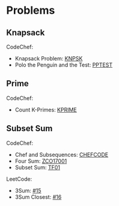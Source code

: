 # Problems

## Knapsack

CodeChef:

- Knapsack Problem: [KNPSK](https://www.codechef.com/problems/KNPSK)
- Polo the Penguin and the Test: [PPTEST](https://www.codechef.com/problems/PPTEST)

## Prime

CodeChef:

- Count K-Primes: [KPRIME](https://www.codechef.com/problems/KPRIME)

## Subset Sum

CodeChef:

- Chef and Subsequences: [CHEFCODE](https://www.codechef.com/problems/CHEFCODE)
- Four Sum: [ZCO17001](https://www.codechef.com/ZCOPRAC/problems/ZCO17001)
- Subset Sum: [TF01](https://www.codechef.com/problems/TF01)

LeetCode:

- 3Sum: [#15](https://leetcode.com/problems/3sum/)
- 3Sum Closest: [#16](https://leetcode.com/problems/3sum-closest/)
